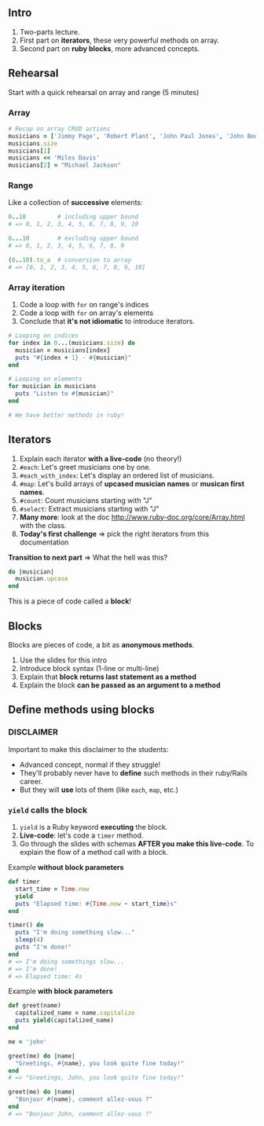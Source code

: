 ## Intro

1. Two-parts lecture.
1. First part on **iterators**, these very powerful methods on array.
1. Second part on **ruby blocks**, more advanced concepts.

## Rehearsal

Start with a quick rehearsal on array and range (5 minutes)

### Array

```ruby
# Recap on array CRUD actions
musicians = ['Jimmy Page', 'Robert Plant', 'John Paul Jones', 'John Bonham']
musicians.size
musicians[1]
musicians << 'Miles Davis'
musicians[2] = "Michael Jackson"
```

### Range

Like a collection of **successive** elements:

```ruby
0..10         # including upper bound
# => 0, 1, 2, 3, 4, 5, 6, 7, 8, 9, 10

0...10        # excluding upper bound
# => 0, 1, 2, 3, 4, 5, 6, 7, 8, 9

(0..10).to_a  # conversion to array
# => [0, 1, 2, 3, 4, 5, 6, 7, 8, 9, 10]
```

### Array iteration

1. Code a loop with `for` on range's indices
1. Code a loop with `for` on array's elements
1. Conclude that **it's not idiomatic** to introduce iterators.

```ruby
# Looping on indices
for index in 0...(musicians.size) do
  musician = musicians[index]
  puts "#{index + 1} - #{musician}"
end

# Looping on elements
for musician in musicians
  puts "Listen to #{musician}"
end

# We have better methods in ruby!
```

## Iterators

1. Explain each iterator **with a live-code** (no theory!)
1. `#each`: Let's greet musicians one by one.
1. `#each_with_index`: Let's display an ordered list of musicians.
1. `#map`: Let's build arrays of **upcased musician names** or **musican first names**.
1. `#count`: Count musicians starting with "J"
1. `#select`: Extract musicians starting with "J"
1.  **Many more**: look at the doc http://www.ruby-doc.org/core/Array.html with the class.
1. **Today's first challenge** => pick the right iterators from this documentation

**Transition to next part** => What the hell was this?

```ruby
do |musician|
  musician.upcase
end
```

This is a piece of code called a **block**!

## Blocks

Blocks are pieces of code, a bit as **anonymous methods**.

1. Use the slides for this intro
1. Introduce block syntax (1-line or multi-line)
1. Explain that **block returns last statement as a method**
1. Explain the block **can be passed as an argument to a method**

## Define methods using blocks

### DISCLAIMER

Important to make this disclaimer to the students:

- Advanced concept, normal if they struggle!
- They'll probably never have to **define** such methods in their ruby/Rails career.
- But they will **use** lots of them (like `each`, `map`, etc.)

### `yield` calls the block

1. `yield` is a Ruby keyword **executing** the block.
1. **Live-code**: let's code a `timer` method.
1. Go through the slides with schemas **AFTER you make this live-code**. To explain the flow of a method call with a block.

Example **without block parameters**

```ruby
def timer
  start_time = Time.now
  yield
  puts "Elapsed time: #{Time.now - start_time}s"
end

timer() do
  puts "I'm doing something slow..."
  sleep(4)
  puts "I'm done!"
end
# => I'm doing somethings slow...
# => I'm done!
# => Elapsed time: 4s
```

Example **with block parameters**

```ruby
def greet(name)
  capitalized_name = name.capitalize
  puts yield(capitalized_name)
end

me = 'john'

greet(me) do |name|
  "Greetings, #{name}, you look quite fine today!"
end
# => "Greetings, John, you look quite fine today!"

greet(me) do |name|
  "Bonjour #{name}, comment allez-vous ?"
end
# => "Bonjour John, comment allez-vous ?"
```
